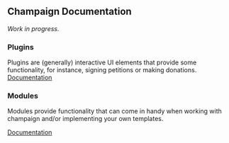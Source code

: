 ## Champaign Documentation

_Work in progress._


### Plugins

Plugins are (generally) interactive UI elements that provide some functionality, for instance, signing petitions or making donations.
[Documentation](./plugins/README.md)

### Modules

Modules provide functionality that can come in handy when working with champaign and/or implementing your own templates.

[Documentation](./modules/README.md)
